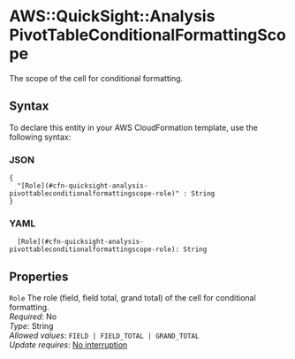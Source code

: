 # AWS::QuickSight::Analysis PivotTableConditionalFormattingScope<a name="aws-properties-quicksight-analysis-pivottableconditionalformattingscope"></a>

The scope of the cell for conditional formatting\.

## Syntax<a name="aws-properties-quicksight-analysis-pivottableconditionalformattingscope-syntax"></a>

To declare this entity in your AWS CloudFormation template, use the following syntax:

### JSON<a name="aws-properties-quicksight-analysis-pivottableconditionalformattingscope-syntax.json"></a>

```
{
  "[Role](#cfn-quicksight-analysis-pivottableconditionalformattingscope-role)" : String
}
```

### YAML<a name="aws-properties-quicksight-analysis-pivottableconditionalformattingscope-syntax.yaml"></a>

```
  [Role](#cfn-quicksight-analysis-pivottableconditionalformattingscope-role): String
```

## Properties<a name="aws-properties-quicksight-analysis-pivottableconditionalformattingscope-properties"></a>

`Role`  <a name="cfn-quicksight-analysis-pivottableconditionalformattingscope-role"></a>
The role \(field, field total, grand total\) of the cell for conditional formatting\.  
*Required*: No  
*Type*: String  
*Allowed values*: `FIELD | FIELD_TOTAL | GRAND_TOTAL`  
*Update requires*: [No interruption](https://docs.aws.amazon.com/AWSCloudFormation/latest/UserGuide/using-cfn-updating-stacks-update-behaviors.html#update-no-interrupt)